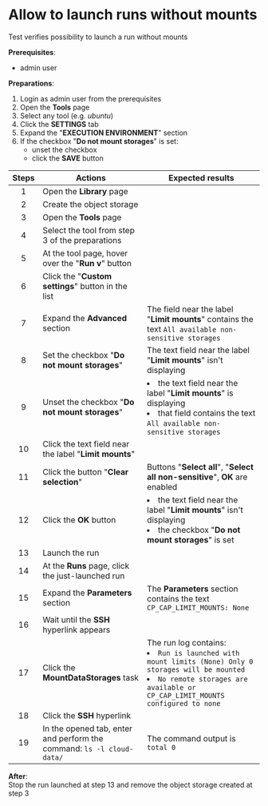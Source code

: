 # Allow to launch runs without mounts

Test verifies possibility to launch a run without mounts

**Prerequisites**:

- admin user

**Preparations**:

1. Login as admin user from the prerequisites
2. Open the **Tools** page
3. Select any tool (e.g. _ubuntu_)
4. Click the **SETTINGS** tab
5. Expand the "**EXECUTION ENVIRONMENT**" section
6. If the checkbox "**Do not mount storages**" is set:
    - unset the checkbox
    - click the **SAVE** button

| Steps | Actions | Expected results |
| :---: | --- | --- |
| 1 | Open the **Library** page | |
| 2 | Create the object storage | |
| 3 | Open the **Tools** page | |
| 4 | Select the tool from step 3 of the preparations | |
| 5 | At the tool page, hover over the "**Run v**" button | |
| 6 | Click the "**Custom settings**" button in the list | |
| 7 | Expand the **Advanced** section | The field near the label "**Limit mounts**" contains the text `All available non-sensitive storages` |
| 8 | Set the checkbox "**Do not mount storages**" | The text field near the label "**Limit mounts**" isn't displaying |
| 9 | Unset the checkbox "**Do not mount storages**" | <li> the text field near the label "**Limit mounts**" is displaying <li> that field contains the text `All available non-sensitive storages` |
| 10 | Click the text field near the label "**Limit mounts**" | |
| 11 | Click the button "**Clear selection**" | Buttons "**Select all**", "**Select all non-sensitive**", **OK** are enabled |
| 12 | Click the **OK** button | <li> the text field near the label "**Limit mounts**" isn't displaying <li> the checkbox "**Do not mount storages**" is set |
| 13 | Launch the run | |
| 14 | At the **Runs** page, click the just-launched run | |
| 15 | Expand the **Parameters** section | The **Parameters** section contains the text `CP_CAP_LIMIT_MOUNTS: None` |
| 16 | Wait until the **SSH** hyperlink appears | |
| 17 | Click the **MountDataStorages** task | The run log contains: <li> `Run is launched with mount limits (None) Only 0 storages will be mounted` <li> `No remote storages are available or CP_CAP_LIMIT_MOUNTS configured to none` |
| 18 | Click the **SSH** hyperlink | |
| 19 | In the opened tab, enter and perform the command: `ls -l cloud-data/` | The command output is `total 0` |

**After**:  
Stop the run launched at step 13 and remove the object storage created at step 3